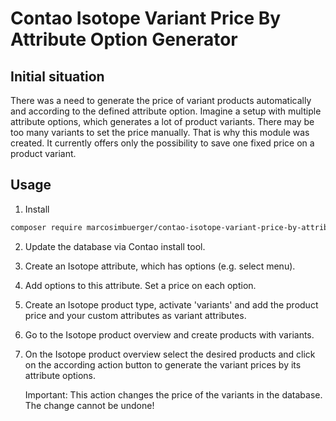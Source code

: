 # Contao Isotope Variant Price By Attribute Option Generator

## Initial situation

There was a need to generate the price of variant products automatically and according to the defined attribute option.
Imagine a setup with multiple attribute options, which generates a lot of product variants.
There may be too many variants to set the price manually. That is why this module was created.
It currently offers only the possibility to save one fixed price on a product variant.

## Usage

1. Install
```bash
composer require marcosimbuerger/contao-isotope-variant-price-by-attribute-option
```

2. Update the database via Contao install tool.
3. Create an Isotope attribute, which has options (e.g. select menu).
4. Add options to this attribute. Set a price on each option.
5. Create an Isotope product type, activate 'variants' and add the product price and your custom attributes as variant attributes.
6. Go to the Isotope product overview and create products with variants.
7. On the Isotope product overview select the desired products and click on the according action button to generate the variant prices by its attribute options.

   Important: This action changes the price of the variants in the database. The change cannot be undone!


